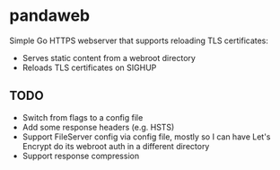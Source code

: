 # pandaweb

Simple Go HTTPS webserver that supports reloading TLS certificates:

- Serves static content from a webroot directory
- Reloads TLS certificates on SIGHUP

## TODO

- Switch from flags to a config file
- Add some response headers (e.g. HSTS)
- Support FileServer config via config file, mostly so I can have Let's Encrypt do its webroot auth in a different directory
- Support response compression
